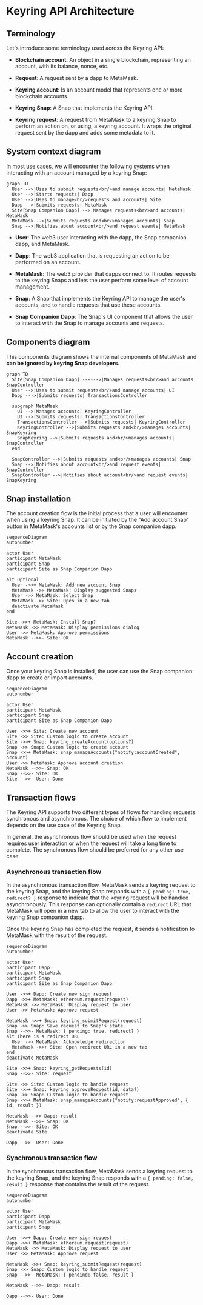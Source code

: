 # Keyring API Architecture

## Terminology

Let's introduce some terminology used across the Keyring API:

- **Blockchain account**: An object in a single blockchain, representing an
  account, with its balance, nonce, etc.

- **Request**: A request sent by a dapp to MetaMask.

- **Keyring account**: Is an account model that represents one or more
  blockchain accounts.

- **Keyring Snap**: A Snap that implements the Keyring API.

- **Keyring request**: A request from MetaMask to a keyring Snap to perform an
  action on, or using, a keyring account. It wraps the original request sent by
  the dapp and adds some metadata to it.

## System context diagram

In most use cases, we will encounter the following systems when interacting
with an account managed by a keyring Snap:

```mermaid
graph TD
  User -->|Uses to submit requests<br/>and manage accounts| MetaMask
  User -->|Starts requests| Dapp
  User -->|Uses to manage<br/>requests and accounts| Site
  Dapp -->|Submits requests| MetaMask
  Site[Snap Companion Dapp] -->|Manages requests<br/>and accounts| MetaMask
  MetaMask -->|Submits requests and<br/>manages accounts| Snap
  Snap -->|Notifies about account<br/>and request events| MetaMask
```

- **User**: The web3 user interacting with the dapp, the Snap companion dapp,
  and MetaMask.

- **Dapp**: The web3 application that is requesting an action to be performed
  on an account.

- **MetaMask**: The web3 provider that dapps connect to. It routes requests to
  the keyring Snaps and lets the user perform some level of account management.

- **Snap**: A Snap that implements the Keyring API to manage the user's
  accounts, and to handle requests that use these accounts.

- **Snap Companion Dapp**: The Snap's UI component that allows the user to
  interact with the Snap to manage accounts and requests.

## Components diagram

This components diagram shows the internal components of MetaMask and **can be
ignored by keyring Snap developers.**

```mermaid
graph TD
  Site[Snap Companion Dapp] ------>|Manages requests<br/>and accounts| SnapController
  User -->|Uses to submit requests<br/>and manage accounts| UI
  Dapp --->|Submits requests| TransactionsController

  subgraph MetaMask
    UI -->|Manages accounts| KeyringController
    UI -->|Submits requests| TransactionsController
    TransactionsController -->|Submits requests| KeyringController
    KeyringController -->|Submits requests and<br/>manages accounts| SnapKeyring
    SnapKeyring -->|Submits requests and<br/>manages accounts| SnapController
  end

  SnapController -->|Submits requests and<br/>manages accounts| Snap
  Snap -->|Notifies about account<br/>and request events| SnapController
  SnapController -->|Notifies about account<br/>and request events| SnapKeyring
```

## Snap installation

The account creation flow is the initial process that a user will encounter
when using a keyring Snap. It can be initiated by the "Add account Snap" button
in MetaMask's accounts list or by the Snap companion dapp.

```mermaid
sequenceDiagram
autonumber

actor User
participant MetaMask
participant Snap
participant Site as Snap Companion Dapp

alt Optional
  User ->>+ MetaMask: Add new account Snap
  MetaMask ->> MetaMask: Display suggested Snaps
  User ->> MetaMask: Select Snap
  MetaMask ->> Site: Open in a new tab
  deactivate MetaMask
end

Site ->>+ MetaMask: Install Snap?
MetaMask ->> MetaMask: Display permissions dialog
User ->> MetaMask: Approve permissions
MetaMask -->>- Site: OK
```

## Account creation

Once your keyring Snap is installed, the user can use the Snap companion dapp
to create or import accounts.

```mermaid
sequenceDiagram
autonumber

actor User
participant MetaMask
participant Snap
participant Site as Snap Companion Dapp

User ->>+ Site: Create new account
Site ->> Site: Custom logic to create account
Site ->>+ Snap: keyring_createAccount(options?)
Snap ->> Snap: Custom logic to create account
Snap ->>+ MetaMask: snap_manageAccounts("notify:accountCreated", account)
User ->> MetaMask: Approve account creation
MetaMask -->>- Snap: OK
Snap -->>- Site: OK
Site -->>- User: Done
```

## Transaction flows

The Keyring API supports two different types of flows for handling requests:
synchronous and asynchronous. The choice of which flow to implement depends on
the use case of the Keyring Snap.

In general, the asynchronous flow should be used when the request requires user
interaction or when the request will take a long time to complete. The
synchronous flow should be preferred for any other use case.

### Asynchronous transaction flow

In the asynchronous transaction flow, MetaMask sends a keyring request to the
keyring Snap, and the keyring Snap responds with a `{ pending: true, redirect?
}` response to indicate that the keyring request will be handled
asynchronously. This response can optionally contain a `redirect` URL that
MetaMask will open in a new tab to allow the user to interact with the keyring
Snap companion dapp.

Once the keyring Snap has completed the request, it sends a notification to
MetaMask with the result of the request.

```mermaid
sequenceDiagram
autonumber

actor User
participant Dapp
participant MetaMask
participant Snap
participant Site as Snap Companion Dapp

User ->>+ Dapp: Create new sign request
Dapp ->>+ MetaMask: ethereum.request(request)
MetaMask ->> MetaMask: Display request to user
User ->> MetaMask: Approve request

MetaMask ->>+ Snap: keyring_submitRequest(request)
Snap ->> Snap: Save request to Snap's state
Snap -->>- MetaMask: { pending: true, redirect? }
alt There is a redirect URL
  User ->> MetaMask: Acknowledge redirection
  MetaMask ->>+ Site: Open redirect URL in a new tab
end
deactivate MetaMask

Site ->>+ Snap: keyring_getRequests(id)
Snap -->>- Site: request

Site ->> Site: Custom logic to handle request
Site ->>+ Snap: keyring_approveRequest(id, data?)
Snap ->> Snap: Custom logic to handle request
Snap ->>+ MetaMask: snap_manageAccounts("notify:requestApproved", { id, result })

MetaMask -->> Dapp: result
MetaMask -->>- Snap: OK
Snap -->>- Site: OK
deactivate Site

Dapp -->>- User: Done
```

### Synchronous transaction flow

In the synchronous transaction flow, MetaMask sends a keyring request to the
keyring Snap, and the keyring Snap responds with a `{ pending: false, result }`
response that contains the result of the request.

```mermaid
sequenceDiagram
autonumber

actor User
participant Dapp
participant MetaMask
participant Snap

User ->>+ Dapp: Create new sign request
Dapp ->>+ MetaMask: ethereum.request(request)
MetaMask ->> MetaMask: Display request to user
User ->> MetaMask: Approve request

MetaMask ->>+ Snap: keyring_submitRequest(request)
Snap ->> Snap: Custom logic to handle request
Snap -->>- MetaMask: { pendind: false, result }

MetaMask -->>- Dapp: result

Dapp -->>- User: Done
```
